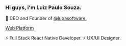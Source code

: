 ### Hi guys, i'm Luiz Paulo Souza.
🔭 CEO and Founder of <a href='https://github.com/lupasoftware'>@lupasoftware.</a> 

<a href='https://lupatech.io'>Web Platform</a> 

⚡ Full Stack React Native Developer.
⚡ UX/UI Designer.

<!--
**luizuk/luizuk** is a ✨ _special_ ✨ repository because its `README.md` (this file) appears on your GitHub profile.

Here are some ideas to get you started:

- 🔭 I’m currently working on ...
- 🌱 I’m currently learning ...
- 👯 I’m looking to collaborate on ...
- 🤔 I’m looking for help with ...
- 💬 Ask me about ...
- 📫 How to reach me: ...
- 😄 Pronouns: ...
- ⚡ Fun fact: ...
-->
